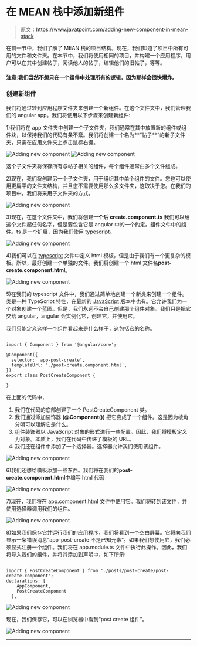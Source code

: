 # 在 MEAN 栈中添加新组件

> 原文：<https://www.javatpoint.com/adding-new-component-in-mean-stack>

在前一节中，我们了解了 MEAN 栈的项目结构。现在，我们知道了项目中所有可用的文件和文件夹。在本节中，我们将使用相同的项目，并构建一个应用程序，用户可以在其中创建帖子，阅读他人的帖子，编辑他们的旧帖子，等等。

#### 注意:我们当然不想只在一个组件中处理所有的逻辑，因为那样会很快爆炸。

### 创建新组件

我们将通过转到应用程序文件夹来创建一个新组件。在这个文件夹中，我们管理我们的 angular app。我们将使用以下步骤来创建新组件:

1)我们将在 app 文件夹中创建一个子文件夹，我们通常在其中放置新的组件或组件块，以保持我们的代码有条不紊。我们将创建一个名为**“帖子**”的新子文件夹，只需在应用文件夹上点击鼠标右键。

![Adding new component](img/d789ec20de78b0af3e153b62db6dcacc.png)
![Adding new component](img/18589ccabb92760da2aa6b7f92a59a17.png)

这个子文件夹将保存所有与帖子相关的组件，每个组件通常由多个文件组成。

2)现在，我们将创建另一个子文件夹，用于组织其中单个组件的文件。您也可以使用更扁平的文件夹结构，并且您不需要使用那么多文件夹，这取决于您。在我们的项目中，我们将采用子文件夹的方式。

![Adding new component](img/8a25c0b9ac8e508b8ec07719f941acf3.png)

3)现在，在这个文件夹中，我们将创建**一个后 create.component.ts** 我们可以给这个文件起任何名字，但是要包含它是 angular 中的一个约定。组件文件中的组件。ts 是一个扩展，因为我们使用 typescript。

![Adding new component](img/8e7dd8c956b8d83dffcfd4f1bb7c629c.png)

4)我们可以在 [typescript](https://www.javatpoint.com/typescript-tutorial) 文件中定义 html 模板，但是由于我们有一个更复杂的模板。所以，最好创建一个单独的文件。我们将创建一个 html 文件名**post-create.component.html**。

![Adding new component](img/37392e3c8277e38d1fbe34bb3ebef66c.png)

5)在我们的 typescript 文件中，我们通过简单地创建一个新类来创建一个组件。类是一种 TypeScript 特性，在最新的 [JavaScript](https://www.javatpoint.com/javascript-tutorial) 版本中也有。它允许我们为一个对象创建一个蓝图。但是，我们永远不会自己创建那个组件对象。我们只是把它交给 angular，angular 会实例化它，创建它，并使用它。

我们只能定义这样一个组件看起来是什么样子，这包括它的名称。

```

import { Component } from '@angular/core';

@Component({
  selector: 'app-post-create',
  templateUrl: './post-create.component.html',
})
export class PostCreateComponent {

}

```

在上面的代码中，

1.  我们在代码的底部创建了一个 PostCreateComponent 类。
2.  我们通过添加装饰器 **(@Component())** 把它变成了一个组件。这是因为棱角分明可以理解它是什么。
3.  组件装饰器以 JavaScript 对象的形式进行一些配置。因此，我们将模板定义为对象。本质上，我们在代码中传递了模板的 URL。
4.  我们还在组件中添加了一个选择器。选择器允许我们使用该组件。

![Adding new component](img/5eba1faed1f4ccd56bb6603f268511ce.png)

6)我们还想给模板添加一些东西。我们将在我们的**post-create.component.html**中编写 html 代码

![Adding new component](img/6f243d61459e2cc6a25448914a9ed0ba.png)

7)现在，我们将在 app.component.html 文件中使用它。我们将转到该文件，并使用选择器调用我们的组件。

![Adding new component](img/b08e8dff238580a380382bcbb47d998a.png)

8)如果我们保存它并运行我们的应用程序，我们将看到一个空白屏幕。它将向我们显示一条错误消息“app-post-create 不是已知元素”。如果我们想使用它，我们必须显式注册一个组件。我们将在 app.module.ts 文件中执行此操作。因此，我们将导入我们的组件，并将其添加到声明中，如下所示:

```

import { PostCreateComponent } from './posts/post-create/post-create.component';
declarations: [
    AppComponent,
    PostCreateComponent
  ],

```

![Adding new component](img/b4e817407c295760d0c9da2ca8a3be07.png)

现在，我们保存它，可以在浏览器中看到“post create 组件”。

![Adding new component](img/9fec6e0810330465c15919198c3952f5.png)

* * *